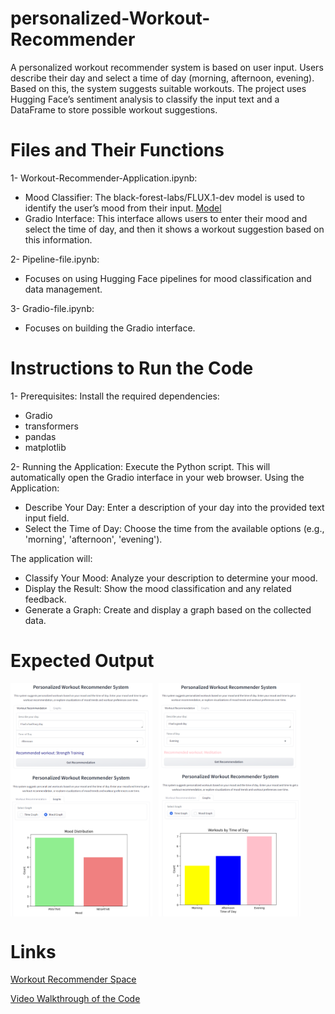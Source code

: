 # personalized-Workout-Recommender

 A personalized workout recommender system is based on user input. Users describe their day and select a time of day (morning, afternoon, evening). Based on this, the system suggests suitable workouts. The project uses Hugging Face’s sentiment analysis to classify the input text and a DataFrame to store possible workout suggestions.



# Files and Their Functions

1- Workout-Recommender-Application.ipynb:
- Mood Classifier: The black-forest-labs/FLUX.1-dev model is used to identify the user’s mood from their input. [Model]([https://pages.github.com/](https://huggingface.co/black-forest-labs/FLUX.1-dev))
- Gradio Interface: This interface allows users to enter their mood and select the time of day, and then it shows a workout suggestion based on this information.

2- Pipeline-file.ipynb:
- Focuses on using Hugging Face pipelines for mood classification and data management.

3- Gradio-file.ipynb: 
- Focuses on building the Gradio interface.


# Instructions to Run the Code
1- Prerequisites: Install the required dependencies:
- Gradio
- transformers
- pandas
- matplotlib
  
2- Running the Application: Execute the Python script. This will automatically open the Gradio interface in your web browser.
Using the Application: 
- Describe Your Day: Enter a description of your day into the provided text input field.
- Select the Time of Day: Choose the time from the available options (e.g., 'morning', 'afternoon', 'evening').

The application will:
- Classify Your Mood: Analyze your description to determine your mood.
- Display the Result: Show the mood classification and any related feedback.
- Generate a Graph: Create and display a graph based on the collected data.


# Expected Output

<div style="display: flex;">
    <img src="images/1.png" alt="Image 1" style="width: 45%; margin-right: 10px;">
    <img src="images/2.png" alt="Image 2" style="width: 45%;">
</div>
<div style="display: flex;">
    <img src="images/graph1.png" alt="Image 1" style="width: 45%; margin-right: 10px;">
    <img src="images/graph2.png" alt="Image 2" style="width: 45%;">
</div>


# Links
[Workout Recommender Space](https://huggingface.co/spaces/JanaAlbader/Personalized-Workout-Recommender) 

[Video Walkthrough of the Code](https://drive.google.com/file/d/1GjoEqdZ4rY5em6k-aeXGiBQSiALA2oJu/view?usp=sharing) 
